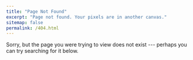 ```yaml
---
title: "Page Not Found"
excerpt: "Page not found. Your pixels are in another canvas."
sitemap: false
permalink: /404.html
---
```


Sorry, but the page you were trying to view does not exist --- perhaps you can try searching for it below.

<script type="text/javascript">
  var GOOG_FIXURL_LANG = 'en';
  var GOOG_FIXURL_SITE = '{{site.url}}'
</script>
<script type="text/javascript"
  src="//linkhelp.clients.google.com/tbproxy/lh/wm/fixurl.js">
</script>
